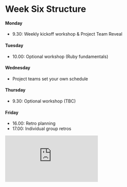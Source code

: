 # Week Six Structure

#### Monday

- 9.30: Weekly kickoff workshop & Project Team Reveal

#### Tuesday

- 10.00: Optional workshop (Ruby fundamentals)

#### Wednesday

- Project teams set your own schedule

#### Thursday

- 9.30: Optional workshop (TBC)

#### Friday

- 16.00: Retro planning
- 17.00: Individual group retros

![Tracking pixel](https://githubanalytics.herokuapp.com/course/sequence/remote/week06.md)
